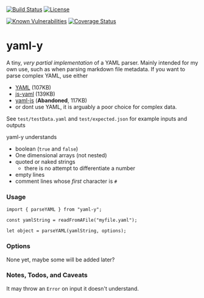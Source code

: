 [![Build Status](https://secure.travis-ci.org/MorganConrad/metalsmith-get-contentful.png)](http://travis-ci.org/MorganConrad/metalsmith-get-contentful)
[![License](http://img.shields.io/badge/license-MIT-A31F34.svg)](https://github.com/MorganConrad/yaml-y)

[![Known Vulnerabilities](https://snyk.io/test/github/morganconrad/yaml-y/badge.svg)](https://snyk.io/test/github/morganconrad/yaml-y)
[![Coverage Status](https://coveralls.io/repos/github/MorganConrad/yaml-y/badge.svg)](https://coveralls.io/github/MorganConrad/yaml-y)

# yaml-y

A tiny, _very partial implementation_ of a YAML parser.  Mainly intended for my own use, such as when parsing markdown file metadata.  If you want to parse complex YAML, use either

 - [YAML](https://www.npmjs.com/package/yaml) (107KB)
 - [js-yaml](https://www.npmjs.com/package/js-yaml)  (139KB)
 - [yaml-js](https://www.npmjs.com/package/yaml-js)  (**Abandoned**, 117KB)
 - or dont use YAML, it is arguably a poor choice for complex data.

See `test/testData.yaml` and `test/expected.json` for example inputs and outputs

yaml-y understands

 - boolean (`true` and `false`)
 - One dimensional arrays (not nested)
 - quoted or naked strings
   - there is no attempt to differentiate a number
 - empty lines
 - comment lines whose _first_ character is `#`

### Usage

```
import { parseYAML } from "yaml-y";

const yamlString = readFromAFile("myfile.yaml");

let object = parseYAML(yamlString, options);

```

### Options

  None yet, maybe some will be added later?

### Notes, Todos, and Caveats

It may throw an `Error` on input it doesn't understand.
